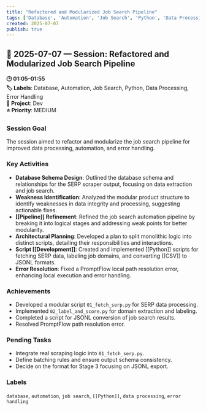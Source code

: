 ```yaml
---
title: "Refactored and Modularized Job Search Pipeline"
tags: ['Database', 'Automation', 'Job Search', 'Python', 'Data Processing', 'Error Handling']
created: 2025-07-07
publish: true
---
```


## 📅 2025-07-07 — Session: Refactored and Modularized Job Search Pipeline

**🕒 01:05–01:55**  
**🏷️ Labels**: Database, Automation, Job Search, Python, Data Processing, Error Handling  
**📂 Project**: Dev  
**⭐ Priority**: MEDIUM  


### Session Goal
The session aimed to refactor and modularize the job search pipeline for improved data processing, automation, and error handling.

### Key Activities
- **Database Schema Design**: Outlined the database schema and relationships for the SERP scraper output, focusing on data extraction and job search.
- **Weakness Identification**: Analyzed the modular product structure to identify weaknesses in data integrity and processing, suggesting actionable fixes.
- **[[Pipeline]] Refinement**: Refined the job search automation pipeline by breaking it into logical stages and addressing weak points for better modularity.
- **Architectural Planning**: Developed a plan to split monolithic logic into distinct scripts, detailing their responsibilities and interactions.
- **Script [[Development]]**: Created and implemented [[Python]] scripts for fetching SERP data, labeling job domains, and converting [[CSV]] to JSONL formats.
- **Error Resolution**: Fixed a PromptFlow local path resolution error, enhancing local execution and error handling.

### Achievements
- Developed a modular script `01_fetch_serp.py` for SERP data processing.
- Implemented `02_label_and_score.py` for domain extraction and labeling.
- Completed a script for JSONL conversion of job search results.
- Resolved PromptFlow path resolution error.

### Pending Tasks
- Integrate real scraping logic into `01_fetch_serp.py`.
- Define batching rules and ensure output schema consistency.
- Decide on the format for Stage 3 focusing on JSONL export.

### Labels
`database`, `automation`, `job search`, `[[Python]]`, `data processing`, `error handling`
